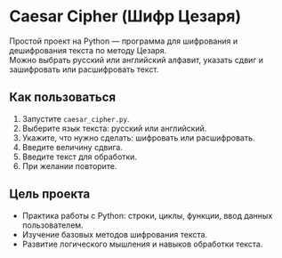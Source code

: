 # Caesar Cipher (Шифр Цезаря)

Простой проект на Python — программа для шифрования и дешифрования текста по методу Цезаря.  
Можно выбрать русский или английский алфавит, указать сдвиг и зашифровать или расшифровать текст.

## Как пользоваться

1. Запустите `caesar_cipher.py`.
2. Выберите язык текста: русский или английский.
3. Укажите, что нужно сделать: шифровать или расшифровать.
4. Введите величину сдвига.
5. Введите текст для обработки.
6. При желании повторите.

## Цель проекта

- Практика работы с Python: строки, циклы, функции, ввод данных пользователем.  
- Изучение базовых методов шифрования текста.  
- Развитие логического мышления и навыков обработки текста.
